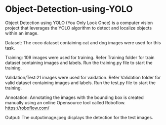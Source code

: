 # Object-Detection-using-YOLO
Object Detection using YOLO (You Only Look Once) is a computer vision project that leverages the YOLO algorithm to detect and localize objects within an image.

Dataset:
The coco dataset containing cat and dog images were used for this task. 

Training: 109 images were used for training. Refer Training folder for train dataset containing images and labels. Run the training.py file to start the training. 

Validation/Test:21 images were used for vaidation. Refer Validation folder for valid dataset containing images and labels. Run the test.py file to start the training. 

Annotation:
Annotating the images with the bounding box is created manually using an online Opensource tool called Roboflow. 
https://roboflow.com/

Output:
The outputimage.jpeg displays the detection for the test images. 
